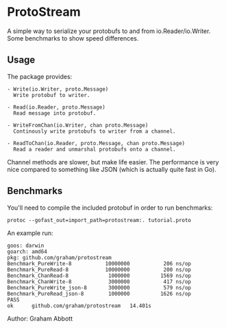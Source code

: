 # ProtoStream
A simple way to serialize your protobufs to and from io.Reader/io.Writer. Some benchmarks to show speed differences.

## Usage
The package provides:

    - Write(io.Writer, proto.Message)
      Write protobuf to writer.

    - Read(io.Reader, proto.Message)
      Read message into protobuf.

    - WriteFromChan(io.Writer, chan proto.Message)
      Continously write protobufs to writer from a channel.

    - ReadToChan(io.Reader, proto.Message, chan proto.Message)
      Read a reader and unmarshal protobufs onto a channel.

Channel methods are slower, but make life easier. The performance is very nice compared to something like JSON (which is actually quite fast in Go).

## Benchmarks
You'll need to compile the included protobuf in order to run benchmarks:

```protoc --gofast_out=import_path=protostream:. tutorial.proto```

An example run:

```
goos: darwin
goarch: amd64
pkg: github.com/graham/protostream
Benchmark_PureWrite-8        	10000000	       206 ns/op
Benchmark_PureRead-8         	10000000	       200 ns/op
Benchmark_ChanRead-8         	 1000000	      1569 ns/op
Benchmark_ChanWrite-8        	 3000000	       417 ns/op
Benchmark_PureWrite_json-8   	 3000000	       579 ns/op
Benchmark_PureRead_json-8    	 1000000	      1626 ns/op
PASS
ok  	github.com/graham/protostream	14.401s
```

Author: Graham Abbott